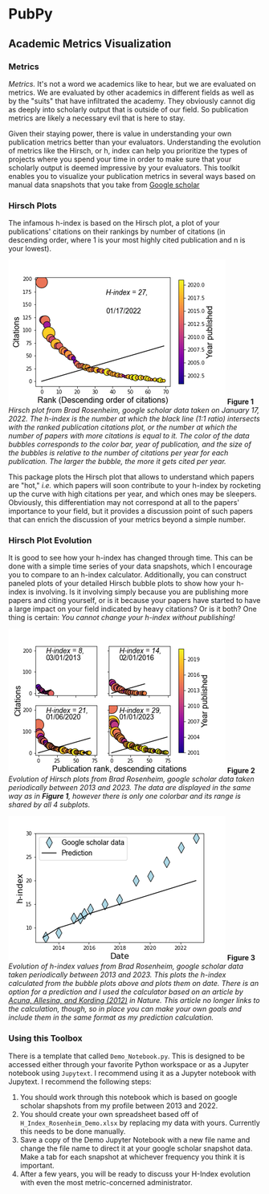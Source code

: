 # PubPy
## Academic Metrics Visualization

### Metrics
*Metrics.* It's not a word we academics like to hear, but we are evaluated on metrics. We are evaluated by other academics in different fields as well as by the "suits" that have infiltrated the academy. They obviously cannot dig as deeply into scholarly output that is outside of our field. So publication metrics are likely a necessary evil that is here to stay. 

Given their staying power, there is value in understanding your own publication metrics better than your evaluators. Understanding the evolution of metrics like the Hirsch, or h, index can help you prioritize the types of projects where you spend your time in order to make sure that your scholarly output is deemed impressive by your evaluators. This toolkit enables you to visualize your publication metrics in several ways based on manual data snapshots that you take from [Google scholar](www.scholar.google.com) 

### Hirsch Plots
The infamous h-index is based on the Hirsch plot, a plot of your publications' citations on their rankings by number of citations (in descending order, where 1 is your most highly cited publication and n is your lowest). 

![](Hirsch_Plot_Example_20220117.png)
**Figure 1** *Hirsch plot from Brad Rosenheim, google scholar data taken on January 17, 2022. The h-index is the number at which the black line (1:1 ratio) intersects with the ranked publication citations plot, or the number at which the number of papers with more citations is equal to it. The color of the data bubbles corresponds to the color bar, year of publication, and the size of the bubbles is relative to the number of citations per year for each publication. The larger the bubble, the more it gets cited per year.*

This package plots the Hirsch plot that allows to understand which papers are "hot," *i.e.* which papers will soon contribute to your h-index by rocketing up the curve with high citations per year, and which ones may be sleepers. Obviously, this differentiation may not correspond at all to the papers' importance to your field, but it provides a discussion point of such papers that can enrich the discussion of your metrics beyond a simple number. 

### Hirsch Plot Evolution
It is good to see how your h-index has changed through time. This can be done with a simple time series of your data snapshots, which I encourage you to compare to an h-index calculator. Additionally, you can construct paneled plots of your detailed Hirsch bubble plots to show how your h-index is involving. Is it involving simply because you are publishing more papers and citing yourself, or is it because your papers have started to have a large impact on your field indicated by heavy citations? Or is it both? One thing is certain: *You cannot change your h-index without publishing!*

![](Hirsch_Plot_4Panel_Example.png)
**Figure 2** *Evolution of Hirsch plots from Brad Rosenheim, google scholar data taken periodically between 2013 and 2023. The data are displayed in the same way as in **Figure 1**, however there is only one colorbar and its range is shared by all 4 subplots.*

![](Time_Series_and_Prediction.png)
**Figure 3** *Evolution of h-index values from Brad Rosenheim, google scholar data taken periodically between 2013 and 2023. This plots the h-index calculated from the bubble plots above and plots them on date. There is an option for a prediction and I used the calculator based on an article by [Acuna, Allesina, and Kording (2012)](https://www.nature.com/articles/489201a#Sec1) in Nature. This article no longer links to the calculation, though, so in place you can make your own goals and include them in the same format as my prediction calculation.*

### Using this Toolbox
There is a template that called `Demo_Notebook.py`. This is designed to be accessed either through your favorite Python workspace or as a Jupyter notebook using `Jupytext`. I recommend using it as a Jupyter notebook with Jupytext. I recommend the following steps: 
1. You should work through this notebook which is based on google scholar shapshots from my profile between 2013 and 2022. 
2. You should create your own spreadsheet based off of `H_Index_Rosenheim_Demo.xlsx` by replacing my data with yours. Currently this needs to be done manually. 
3. Save a copy of the Demo Jupyter Notebook with a new file name and change the file name to direct it at your google scholar snapshot data. Make a tab for each snapshot at whichever frequency you think it is important. 
4. After a few years, you will be ready to discuss your H-Index evolution with even the most metric-concerned administrator. 

